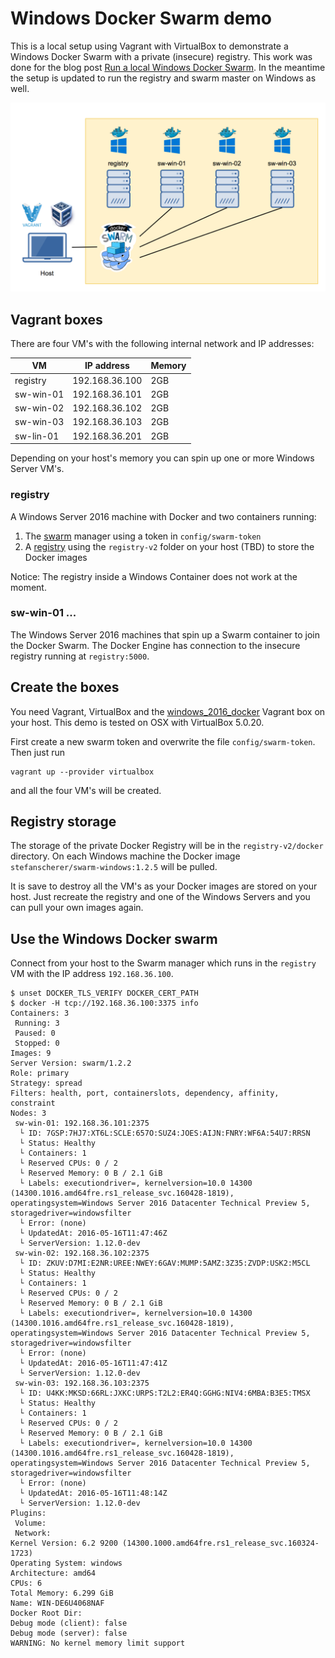 # Windows Docker Swarm demo

This is a local setup using Vagrant with VirtualBox to demonstrate a Windows Docker Swarm with a private (insecure) registry. This work was done for the blog post [Run a local Windows Docker Swarm](https://stefanscherer.github.io/build-your-local-windows-docker-swarm/). In the meantime the setup is updated to run the registry and swarm master on Windows as well.

![Windows Docker Swarm demo](images/windows_swarm_demo.png)

## Vagrant boxes

There are four VM's with the following internal network and IP addresses:

| VM        | IP address     | Memory |
|-----------|----------------|--------|
| registry  | 192.168.36.100 | 2GB    |
| sw-win-01 | 192.168.36.101 | 2GB    |
| sw-win-02 | 192.168.36.102 | 2GB    |
| sw-win-03 | 192.168.36.103 | 2GB    |
| sw-lin-01 | 192.168.36.201 | 2GB    |

Depending on your host's memory you can spin up one or more Windows Server VM's.

### registry

A Windows Server 2016 machine with Docker and two containers running:

1. The [swarm](https://github.com/StefanScherer/dockerfiles-windows/tree/master/swarm) manager using a token in `config/swarm-token`
2. A [registry](https://github.com/StefanScherer/dockerfiles-windows/tree/master/registry) using the `registry-v2` folder on your host (TBD) to store the Docker images

Notice: The registry inside a Windows Container does not work at the moment.

### sw-win-01 ...

The Windows Server 2016 machines that spin up a Swarm container to join the Docker Swarm.
The Docker Engine has connection to the insecure registry running at `registry:5000`.

## Create the boxes

You need Vagrant, VirtualBox and the [windows_2016_docker](https://github.com/StefanScherer/packer-windows) Vagrant box on your host.
This demo is tested on OSX with VirtualBox 5.0.20.

First create a new swarm token and overwrite the file `config/swarm-token`.
Then just run

```
vagrant up --provider virtualbox
```

and all the four VM's will be created.

## Registry storage

The storage of the private Docker Registry will be in the `registry-v2/docker` directory. On each Windows machine the Docker image `stefanscherer/swarm-windows:1.2.5` will be pulled.

It is save to destroy all the VM's as your Docker images are stored on your host.
Just recreate the registry and one of the Windows Servers and you can pull your own images again.

## Use the Windows Docker swarm

Connect from your host to the Swarm manager which runs in the `registry` VM with the IP address `192.168.36.100`.

```
$ unset DOCKER_TLS_VERIFY DOCKER_CERT_PATH
$ docker -H tcp://192.168.36.100:3375 info
Containers: 3
 Running: 3
 Paused: 0
 Stopped: 0
Images: 9
Server Version: swarm/1.2.2
Role: primary
Strategy: spread
Filters: health, port, containerslots, dependency, affinity, constraint
Nodes: 3
 sw-win-01: 192.168.36.101:2375
  └ ID: 7GSP:7HJ7:XT6L:SCLE:657O:SUZ4:JOES:AIJN:FNRY:WF6A:54U7:RRSN
  └ Status: Healthy
  └ Containers: 1
  └ Reserved CPUs: 0 / 2
  └ Reserved Memory: 0 B / 2.1 GiB
  └ Labels: executiondriver=, kernelversion=10.0 14300 (14300.1016.amd64fre.rs1_release_svc.160428-1819), operatingsystem=Windows Server 2016 Datacenter Technical Preview 5, storagedriver=windowsfilter
  └ Error: (none)
  └ UpdatedAt: 2016-05-16T11:47:46Z
  └ ServerVersion: 1.12.0-dev
 sw-win-02: 192.168.36.102:2375
  └ ID: ZKUV:D7MI:E2NR:UREE:NWEY:6GAV:MUMP:5AMZ:3Z35:ZVDP:USK2:M5CL
  └ Status: Healthy
  └ Containers: 1
  └ Reserved CPUs: 0 / 2
  └ Reserved Memory: 0 B / 2.1 GiB
  └ Labels: executiondriver=, kernelversion=10.0 14300 (14300.1016.amd64fre.rs1_release_svc.160428-1819), operatingsystem=Windows Server 2016 Datacenter Technical Preview 5, storagedriver=windowsfilter
  └ Error: (none)
  └ UpdatedAt: 2016-05-16T11:47:41Z
  └ ServerVersion: 1.12.0-dev
 sw-win-03: 192.168.36.103:2375
  └ ID: U4KK:MKSD:66RL:JXKC:URPS:T2L2:ER4Q:GGHG:NIV4:6MBA:B3E5:TMSX
  └ Status: Healthy
  └ Containers: 1
  └ Reserved CPUs: 0 / 2
  └ Reserved Memory: 0 B / 2.1 GiB
  └ Labels: executiondriver=, kernelversion=10.0 14300 (14300.1016.amd64fre.rs1_release_svc.160428-1819), operatingsystem=Windows Server 2016 Datacenter Technical Preview 5, storagedriver=windowsfilter
  └ Error: (none)
  └ UpdatedAt: 2016-05-16T11:48:14Z
  └ ServerVersion: 1.12.0-dev
Plugins:
 Volume:
 Network:
Kernel Version: 6.2 9200 (14300.1000.amd64fre.rs1_release_svc.160324-1723)
Operating System: windows
Architecture: amd64
CPUs: 6
Total Memory: 6.299 GiB
Name: WIN-DE6U4068NAF
Docker Root Dir:
Debug mode (client): false
Debug mode (server): false
WARNING: No kernel memory limit support
```
